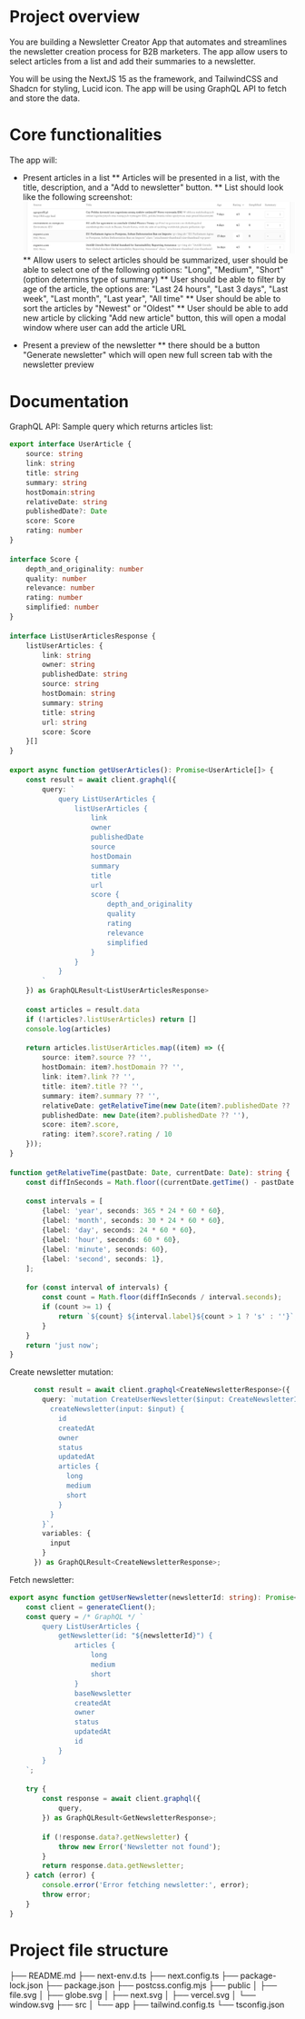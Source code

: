 # Project overview
You are building a Newsletter Creator App that automates and streamlines the newsletter creation process for B2B marketers. The app allow users to select articles from a list and add their summaries to a newsletter.

You will be using the NextJS 15 as the framework, and TailwindCSS and Shadcn for styling, Lucid icon. The app will be using GraphQL API to fetch and store the data.

# Core functionalities
The app will:
* Present articles in a list 
** Articles will be presented in a list, with the title, description, and a "Add to newsletter" button.
** List should look like the following screenshot: ![Articles list](./articles-list.png)
** Allow users to select articles should be summarized, user should be able to select one of the following options: "Long", "Medium", "Short" (option determins type of summary)
** User should be able to filter by age of the article, the options are: "Last 24 hours", "Last 3 days", "Last week", "Last month", "Last year", "All time"
** User should be able to sort the articles by "Newest" or "Oldest"
** User should be able to add new article by clicking "Add new article" button, this will open a modal window where user can add the article URL

* Present a preview of the newsletter
** there should be a button "Generate newsletter" which will open new full screen tab with the newsletter preview



# Documentation

GraphQL API: 
Sample query which returns articles list:
```typescript
export interface UserArticle {
    source: string
    link: string
    title: string
    summary: string
    hostDomain:string
    relativeDate: string
    publishedDate?: Date
    score: Score
    rating: number
}

interface Score {
    depth_and_originality: number
    quality: number
    relevance: number
    rating: number
    simplified: number
}

interface ListUserArticlesResponse {
    listUserArticles: {
        link: string
        owner: string
        publishedDate: string
        source: string
        hostDomain: string
        summary: string
        title: string
        url: string
        score: Score
    }[]
}

export async function getUserArticles(): Promise<UserArticle[]> {
    const result = await client.graphql({
        query: `
            query ListUserArticles {
                listUserArticles {
                    link
                    owner
                    publishedDate
                    source
                    hostDomain
                    summary
                    title
                    url
                    score {
                        depth_and_originality
                        quality
                        rating
                        relevance
                        simplified
                    }
                }
            }
        `
    }) as GraphQLResult<ListUserArticlesResponse>

    const articles = result.data
    if (!articles?.listUserArticles) return []
    console.log(articles)

    return articles.listUserArticles.map((item) => ({
        source: item?.source ?? '',
        hostDomain: item?.hostDomain ?? '',
        link: item?.link ?? '',
        title: item?.title ?? '',
        summary: item?.summary ?? '',
        relativeDate: getRelativeTime(new Date(item?.publishedDate ?? ''), new Date()),
        publishedDate: new Date(item?.publishedDate ?? ''),
        score: item?.score,
        rating: item?.score?.rating / 10
    }));
}

function getRelativeTime(pastDate: Date, currentDate: Date): string {
    const diffInSeconds = Math.floor((currentDate.getTime() - pastDate.getTime()) / 1000);

    const intervals = [
        {label: 'year', seconds: 365 * 24 * 60 * 60},
        {label: 'month', seconds: 30 * 24 * 60 * 60},
        {label: 'day', seconds: 24 * 60 * 60},
        {label: 'hour', seconds: 60 * 60},
        {label: 'minute', seconds: 60},
        {label: 'second', seconds: 1},
    ];

    for (const interval of intervals) {
        const count = Math.floor(diffInSeconds / interval.seconds);
        if (count >= 1) {
            return `${count} ${interval.label}${count > 1 ? 's' : ''}`;
        }
    }
    return 'just now';
}

```
Create newsletter mutation:
```typescript
      const result = await client.graphql<CreateNewsletterResponse>({
        query: `mutation CreateUserNewsletter($input: CreateNewsletterInput!) {
          createNewsletter(input: $input) {
            id
            createdAt
            owner
            status
            updatedAt
            articles {
              long
              medium
              short
            }
          }
        }`,
        variables: {
          input
        }
      }) as GraphQLResult<CreateNewsletterResponse>;
```

Fetch newsletter:
```typescript
export async function getUserNewsletter(newsletterId: string): Promise<GetNewsletterResponse['getNewsletter']> {
    const client = generateClient();
    const query = /* GraphQL */ `
        query ListUserArticles {
            getNewsletter(id: "${newsletterId}") {
                articles {
                    long
                    medium
                    short
                }
                baseNewsletter
                createdAt
                owner
                status
                updatedAt
                id
            }
        }
    `;

    try {
        const response = await client.graphql({
            query,
        }) as GraphQLResult<GetNewsletterResponse>;

        if (!response.data?.getNewsletter) {
            throw new Error('Newsletter not found');
        }
        return response.data.getNewsletter;
    } catch (error) {
        console.error('Error fetching newsletter:', error);
        throw error;
    }
}
```

# Project file structure

├── README.md
├── next-env.d.ts
├── next.config.ts
├── package-lock.json
├── package.json
├── postcss.config.mjs
├── public
│   ├── file.svg
│   ├── globe.svg
│   ├── next.svg
│   ├── vercel.svg
│   └── window.svg
├── src
│   └── app
├── tailwind.config.ts
└── tsconfig.json